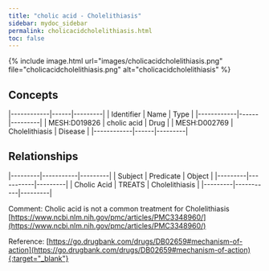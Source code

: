 ```yaml
---
title: "cholic acid - Cholelithiasis"
sidebar: mydoc_sidebar
permalink: cholicacidcholelithiasis.html
toc: false 
---
```


{% include image.html url="images/cholicacidcholelithiasis.png" file="cholicacidcholelithiasis.png" alt="cholicacidcholelithiasis" %}

## Concepts

|------------|------|---------|
| Identifier | Name | Type    |
|------------|------|---------|
| MESH:D019826 | cholic acid | Drug |
| MESH:D002769 | Cholelithiasis | Disease |
|------------|------|---------|

## Relationships

|---------|-----------|---------|
| Subject | Predicate | Object  |
|---------|-----------|---------|
| Cholic Acid | TREATS | Cholelithiasis |
|---------|-----------|---------|

Comment: Cholic acid is not a common treatment for Cholelithiasis [https://www.ncbi.nlm.nih.gov/pmc/articles/PMC3348960/](https://www.ncbi.nlm.nih.gov/pmc/articles/PMC3348960/)

Reference: [https://go.drugbank.com/drugs/DB02659#mechanism-of-action](https://go.drugbank.com/drugs/DB02659#mechanism-of-action){:target="_blank"}
